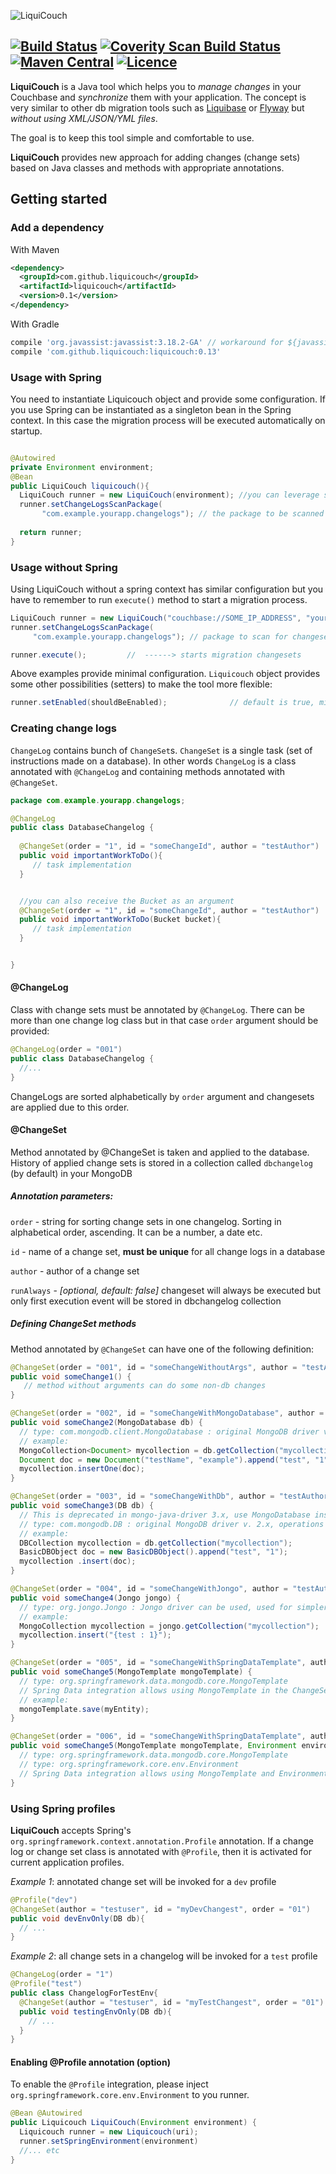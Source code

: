 ![LiquiCouch](https://raw.githubusercontent.com/deniswsrosa/liquicouch/master/misc/banner.png)

[![Build Status](https://travis-ci.org/LiquiCouch/LiquiCouch.svg?branch=master)](https://travis-ci.org/LiquiCouch/LiquiCouch) [![Coverity Scan Build Status](https://scan.coverity.com/projects/2721/badge.svg)](https://scan.coverity.com/projects/2721) [![Maven Central](https://maven-badges.herokuapp.com/maven-central/com.github.liquicouch/LiquiCouch/badge.svg)](https://maven-badges.herokuapp.com/maven-central/com.github.liquicouch/LiquiCouch) [![Licence](https://img.shields.io/hexpm/l/plug.svg)](https://github.com/deniswsrosa/liquicouch/blob/master/LICENSE)
---


**LiquiCouch** is a Java tool which helps you to *manage changes* in your Couchbase and *synchronize* them with your application.
The concept is very similar to other db migration tools such as [Liquibase](http://www.liquibase.org) or [Flyway](http://flywaydb.org) but *without using XML/JSON/YML files*.

The goal is to keep this tool simple and comfortable to use.


**LiquiCouch** provides new approach for adding changes (change sets) based on Java classes and methods with appropriate annotations.

## Getting started

### Add a dependency

With Maven
```xml
<dependency>
  <groupId>com.github.liquicouch</groupId>
  <artifactId>liquicouch</artifactId>
  <version>0.1</version>
</dependency>
```
With Gradle
```groovy
compile 'org.javassist:javassist:3.18.2-GA' // workaround for ${javassist.version} placeholder issue*
compile 'com.github.liquicouch:liquicouch:0.13'
```

### Usage with Spring

You need to instantiate Liquicouch object and provide some configuration.
If you use Spring can be instantiated as a singleton bean in the Spring context. 
In this case the migration process will be executed automatically on startup.

```java

@Autowired
private Environment environment;
@Bean
public LiquiCouch liquicouch(){
  LiquiCouch runner = new LiquiCouch(environment); //you can leverage spring-boot configuration here
  runner.setChangeLogsScanPackage(
       "com.example.yourapp.changelogs"); // the package to be scanned for changesets
  
  return runner;
}
```


### Usage without Spring
Using LiquiCouch without a spring context has similar configuration but you have to remember to run `execute()` method to start a migration process.

```java
LiquiCouch runner = new LiquiCouch("couchbase://SOME_IP_ADDRESS", "yourBucketName", "bucketPasword");
runner.setChangeLogsScanPackage(
     "com.example.yourapp.changelogs"); // package to scan for changesets

runner.execute();         //  ------> starts migration changesets
```

Above examples provide minimal configuration. `Liquicouch` object provides some other possibilities (setters) to make the tool more flexible:

```java
runner.setEnabled(shouldBeEnabled);              // default is true, migration won't start if set to false
```


### Creating change logs

`ChangeLog` contains bunch of `ChangeSet`s. `ChangeSet` is a single task (set of instructions made on a database). In other words `ChangeLog` is a class annotated with `@ChangeLog` and containing methods annotated with `@ChangeSet`.

```java 
package com.example.yourapp.changelogs;

@ChangeLog
public class DatabaseChangelog {
  
  @ChangeSet(order = "1", id = "someChangeId", author = "testAuthor")
  public void importantWorkToDo(){
     // task implementation
  }


  //you can also receive the Bucket as an argument
  @ChangeSet(order = "1", id = "someChangeId", author = "testAuthor")
  public void importantWorkToDo(Bucket bucket){
     // task implementation
  }


}
```
#### @ChangeLog

Class with change sets must be annotated by `@ChangeLog`. There can be more than one change log class but in that case `order` argument should be provided:

```java
@ChangeLog(order = "001")
public class DatabaseChangelog {
  //...
}
```
ChangeLogs are sorted alphabetically by `order` argument and changesets are applied due to this order.

#### @ChangeSet

Method annotated by @ChangeSet is taken and applied to the database. History of applied change sets is stored in a collection called `dbchangelog` (by default) in your MongoDB

##### Annotation parameters:

`order` - string for sorting change sets in one changelog. Sorting in alphabetical order, ascending. It can be a number, a date etc.

`id` - name of a change set, **must be unique** for all change logs in a database

`author` - author of a change set

`runAlways` - _[optional, default: false]_ changeset will always be executed but only first execution event will be stored in dbchangelog collection

##### Defining ChangeSet methods
Method annotated by `@ChangeSet` can have one of the following definition:

```java
@ChangeSet(order = "001", id = "someChangeWithoutArgs", author = "testAuthor")
public void someChange1() {
   // method without arguments can do some non-db changes
}

@ChangeSet(order = "002", id = "someChangeWithMongoDatabase", author = "testAuthor")
public void someChange2(MongoDatabase db) {
  // type: com.mongodb.client.MongoDatabase : original MongoDB driver v. 3.x, operations allowed by driver are possible
  // example: 
  MongoCollection<Document> mycollection = db.getCollection("mycollection");
  Document doc = new Document("testName", "example").append("test", "1");
  mycollection.insertOne(doc);
}

@ChangeSet(order = "003", id = "someChangeWithDb", author = "testAuthor")
public void someChange3(DB db) {
  // This is deprecated in mongo-java-driver 3.x, use MongoDatabase instead
  // type: com.mongodb.DB : original MongoDB driver v. 2.x, operations allowed by driver are possible
  // example: 
  DBCollection mycollection = db.getCollection("mycollection");
  BasicDBObject doc = new BasicDBObject().append("test", "1");
  mycollection .insert(doc);
}

@ChangeSet(order = "004", id = "someChangeWithJongo", author = "testAuthor")
public void someChange4(Jongo jongo) {
  // type: org.jongo.Jongo : Jongo driver can be used, used for simpler notation
  // example:
  MongoCollection mycollection = jongo.getCollection("mycollection");
  mycollection.insert("{test : 1}");
}

@ChangeSet(order = "005", id = "someChangeWithSpringDataTemplate", author = "testAuthor")
public void someChange5(MongoTemplate mongoTemplate) {
  // type: org.springframework.data.mongodb.core.MongoTemplate
  // Spring Data integration allows using MongoTemplate in the ChangeSet
  // example:
  mongoTemplate.save(myEntity);
}

@ChangeSet(order = "006", id = "someChangeWithSpringDataTemplate", author = "testAuthor")
public void someChange5(MongoTemplate mongoTemplate, Environment environment) {
  // type: org.springframework.data.mongodb.core.MongoTemplate
  // type: org.springframework.core.env.Environment
  // Spring Data integration allows using MongoTemplate and Environment in the ChangeSet
}
```

### Using Spring profiles
     
**LiquiCouch** accepts Spring's `org.springframework.context.annotation.Profile` annotation. If a change log or change set class is annotated  with `@Profile`, 
then it is activated for current application profiles.

_Example 1_: annotated change set will be invoked for a `dev` profile
```java
@Profile("dev")
@ChangeSet(author = "testuser", id = "myDevChangest", order = "01")
public void devEnvOnly(DB db){
  // ...
}
```
_Example 2_: all change sets in a changelog will be invoked for a `test` profile
```java
@ChangeLog(order = "1")
@Profile("test")
public class ChangelogForTestEnv{
  @ChangeSet(author = "testuser", id = "myTestChangest", order = "01")
  public void testingEnvOnly(DB db){
    // ...
  } 
}
```

#### Enabling @Profile annotation (option)
      
To enable the `@Profile` integration, please inject `org.springframework.core.env.Environment` to you runner.

```java      
@Bean @Autowired
public Liquicouch LiquiCouch(Environment environment) {
  Liquicouch runner = new Liquicouch(uri);
  runner.setSpringEnvironment(environment)
  //... etc
}
```
